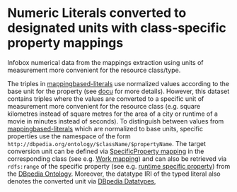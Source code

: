 # Numeric Literals converted to designated units with class-specific property mappings
Infobox numerical data from the mappings extraction using units of measurement more convenient for the resource class/type.

The triples in [mappingbased-literals](https://databus.dbpedia.org/dbpedia/${project.groupId}/mappingbased-literals) use normalized values according to the base unit for the property (see  [docu](https://databus.dbpedia.org/dbpedia/${project.groupId}/mappingbased-literals/${project.version}) for more details). However, this dataset contains triples where the values are converted to a specific unit of measurement more convenient for the resource class (e.g. square kilometres instead of square metres for the area of a city or runtime of a movie in minutes instead of seconds). To distinguish between values from [mappingbased-literals](https://databus.dbpedia.org/dbpedia/${project.groupId}/mappingbased-literals) which are normalized to base units, specific properties use the namespace of the form `http://dbpedia.org/ontology/$className/$propertyName`. The target conversion unit can be defined via [SpecificProperty mapping](http://mappings.dbpedia.org/index.php/Template:SpecificProperty) in the corresponding class (see e.g. [Work mapping](http://mappings.dbpedia.org/index.php/OntologyClass:Work)) and can also be retrieved via `rdfs:range` of the specific property (see e.g. [runtime specific property](http://dbpedia.org/ontology/Work/runtime)) from the [DBpedia Ontology](https://databus.dbpedia.org/dbpedia/ontology/dbo-snapshots). Moreover, the datatype IRI of the typed literal also denotes the converted unit via [DBpedia Datatypes](http://mappings.dbpedia.org/index.php?title=Special:AllPages&namespace=206),

